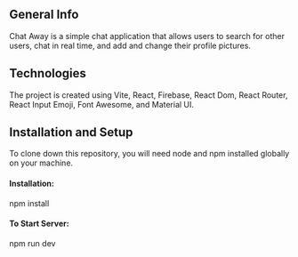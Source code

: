 <h2><b>General Info</b></h2>
<p>Chat Away is a simple chat application that allows users to search for other users, chat in real time, and add and change their profile pictures.</p>

<h2><b>Technologies</b></h2>
<p>The project is created using Vite, React, Firebase, React Dom, React Router, React Input Emoji, Font Awesome, and Material UI.</p>

<h2><b>Installation and Setup</b></h2>
<p>To clone down this repository, you will need node and npm installed globally on your machine.</p>

<h4><b>Installation:</b></h4>
<p>npm install</p>

<h4><b>To Start Server:</b></h4>
<p>npm run dev</p>

